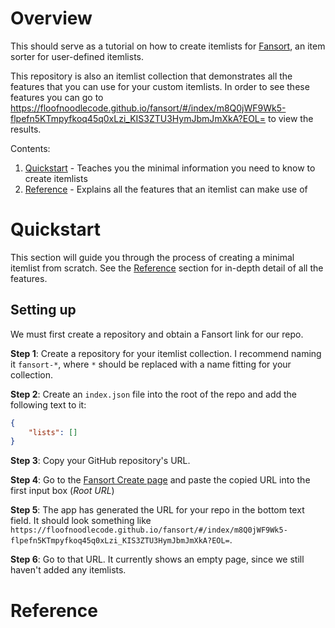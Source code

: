 # Overview

This should serve as a tutorial on how to create itemlists for
[Fansort](https://floofnoodlecode.github.io/fansort/#/title?EOL=), an item sorter for user-defined itemlists.

This repository is also an itemlist collection that demonstrates all the features that you can use
for your custom itemlists. In order to see these features you can go to
https://floofnoodlecode.github.io/fansort/#/index/m8Q0jWF9Wk5-flpefn5KTmpyfkoq45q0xLzi_KIS3ZTU3HymJbmJmXkA?EOL=
to view the results.

Contents:
1. [Quickstart](#quickstart) - Teaches you the minimal information you need to know to create itemlists
2. [Reference](#reference) - Explains all the features that an itemlist can make use of

# Quickstart

This section will guide you through the process of creating a minimal itemlist from scratch. See the [Reference](#reference) section for in-depth detail of all the features.

## Setting up

We must first create a repository and obtain a Fansort link for our repo.

**Step 1**: Create a repository for your itemlist collection. I recommend naming it `fansort-*`, where `*` should be replaced with a name fitting for your collection.

**Step 2**: Create an `index.json` file into the root of the repo and add the following text to it:
```json
{
	"lists": []
}
```

**Step 3**: Copy your GitHub repository's URL.

**Step 4**: Go to the [Fansort Create page](https://floofnoodlecode.github.io/fansort/#/create?type=repo&EOL=)
and paste the copied URL into the first input box (*Root URL*)

**Step 5**: The app has generated the URL for your repo in the bottom text field.
It should look something like `https://floofnoodlecode.github.io/fansort/#/index/m8Q0jWF9Wk5-flpefn5KTmpyfkoq45q0xLzi_KIS3ZTU3HymJbmJmXkA?EOL=`.

**Step 6**: Go to that URL. It currently shows an empty page, since we still haven't added any itemlists.

# Reference
